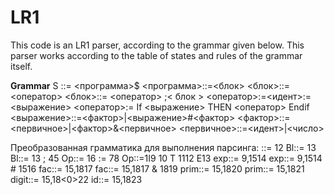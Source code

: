 # LR1
This code is an LR1 parser, according to the grammar given below. This parser works according to the table of states and rules of the grammar itself.

**Grammar**
S ::= <программа>$
<программа>::=<блок>
<блок>::=<оператор>
<блок>::= <оператор> ;< блок >
<оператор>:=<идент>:=<выражение>
<оператор>:= If <выражение> THEN <оператор> Endif
<выражение>::=<фактор>|<выражение>#<фактор>
<фактор>::=<первичное>|<фактор>&<первичное>
<первичное>::=<идент>|<число>

Преобразованная грамматика для выполнения парсинга:
<Pr>::= 1<Bl>2
Bl::= 1<Op>3
Bl::= 1<Op>3 ; 4<Bl>5
Op::= 1<id>6 := 7<exp>8
Op::=1I9 <exp>10 T 11<Op>12 E13
exp::= 9,15<fac>14
exp::= 9,15<fac>14  # 15<exp>16
fac::= 15,18<prim>17
fac::= 15,18<prim>17 & 18<fac>19
prim::= 15,18<id>20
prim::= 15,18<digit>21
digit::= 15,18<0>22
id::= 15,18<A>23
